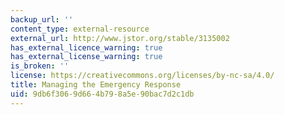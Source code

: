 ```yaml
---
backup_url: ''
content_type: external-resource
external_url: http://www.jstor.org/stable/3135002
has_external_licence_warning: true
has_external_license_warning: true
is_broken: ''
license: https://creativecommons.org/licenses/by-nc-sa/4.0/
title: Managing the Emergency Response
uid: 9db6f306-9d66-4b79-8a5e-90bac7d2c1db
---
```

